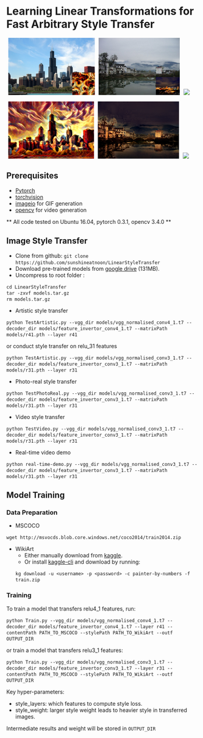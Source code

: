 # Learning Linear Transformations for Fast Arbitrary Style Transfer

<img src="doc/images/chicago_paste.png" height="150" hspace="5"><img src="doc/images/photo_content.png" height="150" hspace="5"><img src="doc/images/content.gif" height="150" hspace="5">

<img src="doc/images/chicago_27.png" height="150" hspace="5"><img src="doc/images/in5_result.png" height="150" hspace="5"><img src="doc/images/test.gif" height="150" hspace="5">

## Prerequisites
- [Pytorch](http://pytorch.org/)
- [torchvision](https://github.com/pytorch/vision)
- [imageio](https://pypi.python.org/pypi/imageio) for GIF generation
- [opencv](https://opencv.org/) for video generation

** All code tested on Ubuntu 16.04, pytorch 0.3.1, opencv 3.4.0 **
## Image Style Transfer
- Clone from github: `git clone https://github.com/sunshineatnoon/LinearStyleTransfer`
- Download pre-trained models from [google drive](https://drive.google.com/open?id=1nBRM9KX4N0HV0uPItU1RuCved9q-vXdM) (131MB).
- Uncompress to root folder :
```
cd LinearStyleTransfer
tar -zxvf models.tar.gz
rm models.tar.gz
```
- Artistic style transfer
```
python TestArtistic.py --vgg_dir models/vgg_normalised_conv4_1.t7 --decoder_dir models/feature_invertor_conv4_1.t7 --matrixPath models/r41.pth --layer r41
```
or conduct style transfer on relu_31 features
```
python TestArtistic.py --vgg_dir models/vgg_normalised_conv3_1.t7 --decoder_dir models/feature_invertor_conv3_1.t7 --matrixPath models/r31.pth --layer r31
```
- Photo-real style transfer
```
python TestPhotoReal.py --vgg_dir models/vgg_normalised_conv3_1.t7 --decoder_dir models/feature_invertor_conv3_1.t7 --matrixPath models/r31.pth --layer r31
```
- Video style transfer
```
python TestVideo.py --vgg_dir models/vgg_normalised_conv3_1.t7 --decoder_dir models/feature_invertor_conv3_1.t7 --matrixPath models/r31.pth --layer r31
```
- Real-time video demo
```
python real-time-demo.py --vgg_dir models/vgg_normalised_conv3_1.t7 --decoder_dir models/feature_invertor_conv3_1.t7 --matrixPath models/r31.pth --layer r31
```

## Model Training
### Data Preparation
- MSCOCO
```
wget http://msvocds.blob.core.windows.net/coco2014/train2014.zip
```
- WikiArt
  - Either manually download from [kaggle](https://www.kaggle.com/c/painter-by-numbers).
  - Or install [kaggle-cli](https://github.com/floydwch/kaggle-cli) and download by running:
  ```
  kg download -u <username> -p <password> -c painter-by-numbers -f train.zip
  ```

### Training
To train a model that transfers relu4_1 features, run:
```
python Train.py --vgg_dir models/vgg_normalised_conv4_1.t7 --decoder_dir models/feature_invertor_conv4_1.t7 --layer r41 --contentPath PATH_TO_MSCOCO --stylePath PATH_TO_WikiArt --outf OUTPUT_DIR
```
or train a model that transfers relu3_1 features:
```
python Train.py --vgg_dir models/vgg_normalised_conv3_1.t7 --decoder_dir models/feature_invertor_conv3_1.t7 --layer r31 --contentPath PATH_TO_MSCOCO --stylePath PATH_TO_WikiArt --outf OUTPUT_DIR
```
Key hyper-parameters:
- style_layers: which features to compute style loss.
- style_weight: larger style weight leads to heavier style in transferred images.

Intermediate results and weight will be stored in `OUTPUT_DIR`
